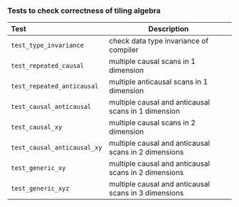 ### Tests to check correctness of tiling algebra

| Test                          | Description                                           |
|:------------------------------|-------------------------------------------------------|
| ``test_type_invariance``      | check data type invariance of compiler                |
| ``test_repeated_causal``      | multiple causal scans in 1 dimension                  |
| ``test_repeated_anticausal``  | multiple anticausal scans in 1 dimension              |
| ``test_causal_anticausal``    | multiple causal and anticausal scans in 1 dimension   |
| ``test_causal_xy``            | multiple causal scans in 2 dimension                  |
| ``test_causal_anticausal_xy`` | multiple causal and anticausal scans in 2 dimensions  |
| ``test_generic_xy``           | multiple causal and anticausal scans in 2 dimensions  |
| ``test_generic_xyz``          | multiple causal and anticausal scans in 3 dimensions  |
